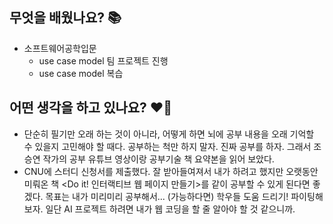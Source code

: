 ## 무엇을 배웠나요? 📚
- 소프트웨어공학입문
    - use case model 팀 프로젝트 진행
    - use case model 복습

## 어떤 생각을 하고 있나요? ❤️‍🔥
- 단순히 필기만 오래 하는 것이 아니라, 어떻게 하면 뇌에 공부 내용을 오래 기억할 수 있을지 고민해야 할 때다. 공부하는 척만 하지 말자. 진짜 공부를 하자. 그래서 조승연 작가의 공부 유튜브 영상이랑 공부기술 책 요약본을 읽어 보았다.
- CNU에 스터디 신청서를 제출했다. 잘 받아들여져서 내가 하려고 했지만 오랫동안 미뤄온 책 <Do it! 인터랙티브 웹 페이지 만들기>를 같이 공부할 수 있게 된다면 좋겠다. 목표는 내가 미리미리 공부해서... (가능하다면) 학우들 도움 드리기! 파이팅해 보자. 일단 AI 프로젝트 하려면 내가 웹 코딩을 할 줄 알아야 할 것 같으니까.
